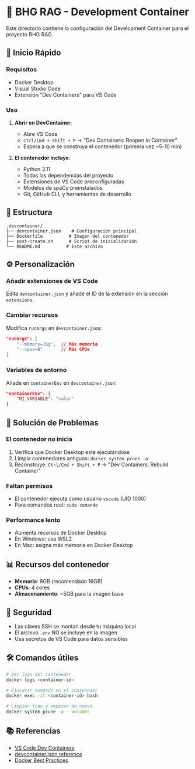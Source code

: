 # 🐳 BHG RAG - Development Container

Este directorio contiene la configuración del Development Container para el proyecto BHG RAG.

## 🚀 Inicio Rápido

### Requisitos
- Docker Desktop
- Visual Studio Code
- Extensión "Dev Containers" para VS Code

### Uso

1. **Abrir en DevContainer**:
   - Abre VS Code
   - `Ctrl/Cmd + Shift + P` → "Dev Containers: Reopen in Container"
   - Espera a que se construya el contenedor (primera vez ~5-10 min)

2. **El contenedor incluye**:
   - Python 3.11
   - Todas las dependencias del proyecto
   - Extensiones de VS Code preconfiguradas
   - Modelos de spaCy preinstalados
   - Git, GitHub CLI, y herramientas de desarrollo

## 📁 Estructura

```
.devcontainer/
├── devcontainer.json    # Configuración principal
├── Dockerfile          # Imagen del contenedor
├── post-create.sh      # Script de inicialización
└── README.md          # Este archivo
```

## ⚙️ Personalización

### Añadir extensiones de VS Code
Edita `devcontainer.json` y añade el ID de la extensión en la sección `extensions`.

### Cambiar recursos
Modifica `runArgs` en `devcontainer.json`:
```json
"runArgs": [
    "--memory=16g",  // Más memoria
    "--cpus=8"       // Más CPUs
]
```

### Variables de entorno
Añade en `containerEnv` en `devcontainer.json`:
```json
"containerEnv": {
    "MI_VARIABLE": "valor"
}
```

## 🔧 Solución de Problemas

### El contenedor no inicia
1. Verifica que Docker Desktop esté ejecutándose
2. Limpia contenedores antiguos: `docker system prune -a`
3. Reconstruye: `Ctrl/Cmd + Shift + P` → "Dev Containers: Rebuild Container"

### Faltan permisos
- El contenedor ejecuta como usuario `vscode` (UID 1000)
- Para comandos root: `sudo comando`

### Performance lento
- Aumenta recursos de Docker Desktop
- En Windows: usa WSL2
- En Mac: asigna más memoria en Docker Desktop

## 📊 Recursos del contenedor

- **Memoria**: 8GB (recomendado 16GB)
- **CPUs**: 4 cores
- **Almacenamiento**: ~5GB para la imagen base

## 🔐 Seguridad

- Las claves SSH se montan desde tu máquina local
- El archivo `.env` NO se incluye en la imagen
- Usa secretos de VS Code para datos sensibles

## 🛠️ Comandos útiles

```bash
# Ver logs del contenedor
docker logs <container-id>

# Ejecutar comando en el contenedor
docker exec -it <container-id> bash

# Limpiar todo y empezar de nuevo
docker system prune -a --volumes
```

## 📚 Referencias

- [VS Code Dev Containers](https://code.visualstudio.com/docs/devcontainers/containers)
- [devcontainer.json reference](https://containers.dev/implementors/json_reference/)
- [Docker Best Practices](https://docs.docker.com/develop/dev-best-practices/)